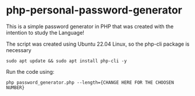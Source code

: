 # php-personal-password-generator

This is a simple password generator in PHP that was created with the intention to study the Language!

The script was created using Ubuntu 22.04 Linux, so the php-cli package is necessary
```
sudo apt update && sudo apt install php-cli -y
```

Run the code using:
```
php password_generator.php --length={CHANGE HERE FOR THE CHOOSEN NUMBER}
```


